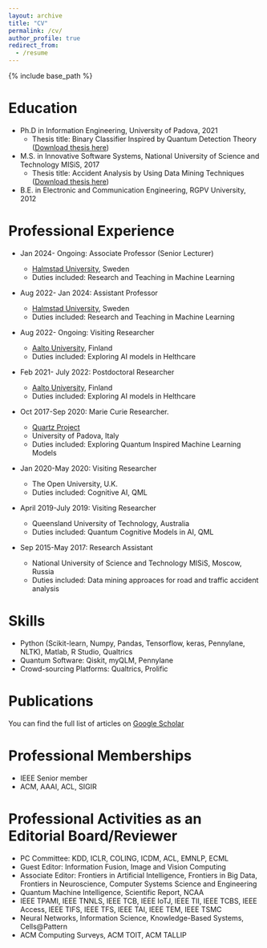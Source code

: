 ```yaml
---
layout: archive
title: "CV"
permalink: /cv/
author_profile: true
redirect_from:
  - /resume
---
```


{% include base_path %}

Education
======
* Ph.D in Information Engineering, University of Padova, 2021
  * Thesis title: Binary Classifier Inspired by Quantum Detection Theory ([Download thesis here](https://github.com/prayagtiwari/prayagtiwari.github.io/tree/master/files/QDM.pdf))
* M.S. in Innovative Software Systems, National University of Science and Technology MISiS, 2017
  * Thesis title: Accident Analysis by Using Data Mining Techniques ([Download thesis here](https://github.com/prayagtiwari/prayagtiwari.github.io/tree/master/files/ACD.pdf))
* B.E. in Electronic and Communication Engineering, RGPV University, 2012

Professional Experience
======

* Jan 2024- Ongoing: Associate Professor (Senior Lecturer)
  * [Halmstad University](https://www.hh.se/pdben?person=52C5C37B-703C-4A11-B31D-E70F516A08A2), Sweden
  * Duties included: Research and Teaching in Machine Learning

* Aug 2022- Jan 2024: Assistant Professor
  * [Halmstad University](https://www.hh.se/pdben?person=52C5C37B-703C-4A11-B31D-E70F516A08A2), Sweden
  * Duties included: Research and Teaching in Machine Learning
  
  
* Aug 2022- Ongoing: Visiting Researcher
  * [Aalto University](https://research.aalto.fi/en/persons/prayag-tiwari), Finland
  * Duties included: Exploring AI models in Helthcare


* Feb 2021- July 2022: Postdoctoral Researcher
  * [Aalto University](https://research.aalto.fi/en/persons/prayag-tiwari), Finland
  * Duties included: Exploring AI models in Helthcare
  
  
* Oct 2017-Sep 2020: Marie Curie Researcher.
  * [Quartz Project](http://www.quartz-itn.eu/projects/esr-11)
  * University of Padova, Italy
  * Duties included: Exploring Quantum Inspired Machine Learning Models 
 

* Jan 2020-May 2020: Visiting Researcher
  * The Open University, U.K.
  * Duties included: Cognitive AI, QML
 
  
* April 2019-July 2019: Visiting Researcher
  * Queensland University of Technology, Australia
  * Duties included: Quantum Cognitive Models in AI, QML

 
* Sep 2015-May 2017: Research Assistant
  * National University of Science and Technology MISiS, Moscow, Russia
  * Duties included: Data mining approaces for road and traffic accident analysis

 
Skills
======
* Python (Scikit-learn, Numpy, Pandas, Tensorflow, keras, Pennylane, NLTK), Matlab, R Studio, Qualtrics
* Quantum Software: Qiskit, myQLM, Pennylane
* Crowd-sourcing Platforms: Qualtrics, Prolific



Publications
======

You can find the full list of articles on [Google Scholar](https://scholar.google.it/citations?hl=en&user=sDnmJ_YAAAAJ&view_op=list_works&sortby=pubdate)


Professional Memberships
======
* IEEE Senior member
* ACM, AAAI, ACL, SIGIR

Professional Activities as an Editorial Board/Reviewer
======
* PC Committee: KDD, ICLR, COLING, ICDM, ACL, EMNLP, ECML
* Guest Editor: Information Fusion, Image and Vision Computing
* Associate Editor: Frontiers in Artificial Intelligence, Frontiers in Big Data, Frontiers in Neuroscience, Computer Systems Science and Engineering 
* Quantum Machine Intelligence, Scientific Report, NCAA
* IEEE TPAMI, IEEE TNNLS, IEEE TCB, IEEE IoTJ, IEEE TII, IEEE TCBS, IEEE Access, IEEE TIFS, IEEE TFS, IEEE TAI, IEEE TEM, IEEE TSMC
* Neural Networks, Information Science, Knowledge-Based Systems, Cells@Pattern
* ACM Computing Surveys, ACM TOIT, ACM TALLIP
